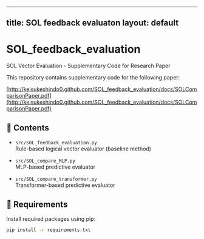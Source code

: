 
---
title: SOL feedback evaluaton
layout: default
---

# SOL_feedback_evaluation

SOL Vector Evaluation - Supplementary Code for Research Paper

This repository contains supplementary code for the following paper:

[http://keisukeshindo0.github.com/SOL_feedback_evaluation/docs/SOLComparisonPaper.pdf](http://keisukeshindo0.github.com/SOL_feedback_evaluation/docs/SOLComparisonPaper.pdf)

## 📁 Contents

- `src/SOL_feedback_evaluation.py`  
  Rule-based logical vector evaluator (baseline method)

- `src/SOL_compare_MLP.py`  
  MLP-based predictive evaluator

- `src/SOL_compare_transformer.py`  
  Transformer-based predictive evaluator

## 🔧 Requirements

Install required packages using pip:

```bash
pip install -r requirements.txt

